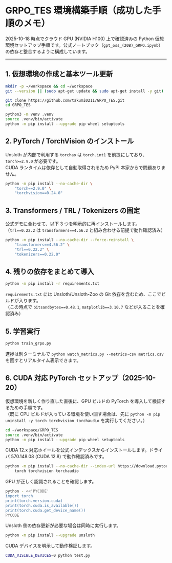 # GRPO_TES 環境構築手順（成功した手順のメモ）

2025-10-18 時点でクラウド GPU (NVIDIA H100) 上で確認済みの Python 仮想環境セットアップ手順です。公式ノートブック（`gpt_oss_(20B)_GRPO.ipynb`）の依存と整合するように構成しています。

---

## 1. 仮想環境の作成と基本ツール更新

```bash
mkdir -p ~/workspace && cd ~/workspace
git --version || (sudo apt-get update && sudo apt-get install -y git)
```

```bash
git clone https://github.com/takumi0211/GRPO_TES.git
cd GRPO_TES
```

```bash
python3 -m venv .venv
source .venv/bin/activate
python -m pip install --upgrade pip wheel setuptools
```

## 2. PyTorch / TorchVision のインストール

Unsloth が内部で利用する `torchao` は `torch.int1` を前提にしており、`torch>=2.9.0` が必要です。  
CUDA ランタイムは依存として自動取得されるため PyPI 本家からで問題ありません。

```bash
python -m pip install --no-cache-dir \
    "torch==2.9.0" \
    "torchvision==0.24.0"
```

## 3. Transformers / TRL / Tokenizers の固定

公式デモに合わせて、以下 3 つを明示的に再インストールします。  
（`trl==0.22.2` は `transformers==4.56.2` と組み合わせる前提で動作確認済み）

```bash
python -m pip install --no-cache-dir --force-reinstall \
    "transformers==4.56.2" \
    "trl==0.22.2" \
    "tokenizers==0.22.0"
```

## 4. 残りの依存をまとめて導入

```bash
python -m pip install -r requirements.txt
```

`requirements.txt` には Unsloth/Unsloth-Zoo の Git 依存を含むため、ここでビルドが入ります。  
（この時点で `bitsandbytes==0.48.1`, `matplotlib==3.10.7` などが入ることを確認済み）

## 5. 学習実行

```bash
python train_grpo.py
```

進捗は別ターミナルで `python watch_metrics.py --metrics-csv metrics.csv` を回すとリアルタイム表示できます。

## 6. CUDA 対応 PyTorch セットアップ（2025-10-20）

仮想環境を新しく作り直した直後に、GPU ビルドの PyTorch を導入して検証するための手順です。  
（既に CPU ビルドが入っている環境を使い回す場合は、先に `python -m pip uninstall -y torch torchvision torchaudio` を実行してください。）

```bash
cd ~/workspace/GRPO_TES
source .venv/bin/activate
python -m pip install --upgrade pip wheel setuptools
```

CUDA 12.x 対応ホイールを公式インデックスからインストールします。ドライバ 570.148.08 (CUDA 12.8) で動作確認済みです。

```bash
python -m pip install --no-cache-dir --index-url https://download.pytorch.org/whl/cu124 \
    torch torchvision torchaudio
```

GPU が正しく認識されることを確認します。

```bash
python - <<'PYCODE'
import torch
print(torch.version.cuda)
print(torch.cuda.is_available())
print(torch.cuda.get_device_name())
PYCODE
```

Unsloth 側の依存更新が必要な場合は同時に実行します。

```bash
python -m pip install --upgrade unsloth
```

CUDA デバイスを明示して動作検証します。

```bash
CUDA_VISIBLE_DEVICES=0 python test.py
```
